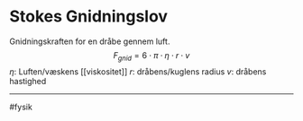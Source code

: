 # Stokes Gnidningslov
Gnidningskraften for en dråbe gennem luft.
$$F_{gnid}=6 \cdot \pi \cdot \eta \cdot r \cdot v$$
$\eta$: Luften/væskens [[viskositet]]
$r$: dråbens/kuglens radius
$v$: dråbens hastighed

---
#fysik  